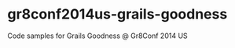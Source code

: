 gr8conf2014us-grails-goodness
=============================

Code samples for Grails Goodness @ Gr8Conf 2014 US
